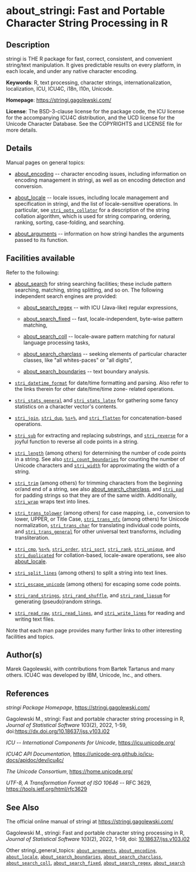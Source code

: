 # about_stringi: Fast and Portable Character String Processing in R

## Description

<span class="pkg">stringi</span> is THE R package for fast, correct, consistent, and convenient string/text manipulation. It gives predictable results on every platform, in each locale, and under any native character encoding.

**Keywords**: R, text processing, character strings, internationalization, localization, ICU, ICU4C, i18n, l10n, Unicode.

**Homepage**: <https://stringi.gagolewski.com/>

**License**: The BSD-3-clause license for the package code, the ICU license for the accompanying ICU4C distribution, and the UCD license for the Unicode Character Database. See the COPYRIGHTS and LICENSE file for more details.

## Details

Manual pages on general topics:

-   [about_encoding](about_encoding.md) -- character encoding issues, including information on encoding management in <span class="pkg">stringi</span>, as well as on encoding detection and conversion.

-   [about_locale](about_locale.md) -- locale issues, including locale management and specification in <span class="pkg">stringi</span>, and the list of locale-sensitive operations. In particular, see [`stri_opts_collator`](stri_opts_collator.md) for a description of the string collation algorithm, which is used for string comparing, ordering, ranking, sorting, case-folding, and searching.

-   [about_arguments](about_arguments.md) -- information on how <span class="pkg">stringi</span> handles the arguments passed to its function.

## Facilities available

Refer to the following:

-   [about_search](about_search.md) for string searching facilities; these include pattern searching, matching, string splitting, and so on. The following independent search engines are provided:

    -   [about_search_regex](about_search_regex.md) -- with ICU (Java-like) regular expressions,

    -   [about_search_fixed](about_search_fixed.md) -- fast, locale-independent, byte-wise pattern matching,

    -   [about_search_coll](about_search_coll.md) -- locale-aware pattern matching for natural language processing tasks,

    -   [about_search_charclass](about_search_charclass.md) -- seeking elements of particular character classes, like "all whites-paces" or "all digits",

    -   [about_search_boundaries](about_search_boundaries.md) -- text boundary analysis.

-   [`stri_datetime_format`](stri_datetime_format.md) for date/time formatting and parsing. Also refer to the links therein for other date/time/time zone- related operations.

-   [`stri_stats_general`](stri_stats_general.md) and [`stri_stats_latex`](stri_stats_latex.md) for gathering some fancy statistics on a character vector\'s contents.

-   [`stri_join`](stri_join.md), [`stri_dup`](stri_dup.md), [`%s+%`](+25s+2B+25.md), and [`stri_flatten`](stri_flatten.md) for concatenation-based operations.

-   [`stri_sub`](stri_sub.md) for extracting and replacing substrings, and [`stri_reverse`](stri_reverse.md) for a joyful function to reverse all code points in a string.

-   [`stri_length`](stri_length.md) (among others) for determining the number of code points in a string. See also [`stri_count_boundaries`](stri_count_boundaries.md) for counting the number of Unicode characters and [`stri_width`](stri_width.md) for approximating the width of a string.

-   [`stri_trim`](stri_trim.md) (among others) for trimming characters from the beginning or/and end of a string, see also [about_search_charclass](about_search_charclass.md), and [`stri_pad`](stri_pad.md) for padding strings so that they are of the same width. Additionally, [`stri_wrap`](stri_wrap.md) wraps text into lines.

-   [`stri_trans_tolower`](stri_trans_casemap.md) (among others) for case mapping, i.e., conversion to lower, UPPER, or Title Case, [`stri_trans_nfc`](stri_trans_nf.md) (among others) for Unicode normalization, [`stri_trans_char`](stri_trans_char.md) for translating individual code points, and [`stri_trans_general`](stri_trans_general.md) for other universal text transforms, including transliteration.

-   [`stri_cmp`](stri_compare.md), [`%s<%`](+25s+3C+25.md), [`stri_order`](stri_order.md), [`stri_sort`](stri_sort.md), [`stri_rank`](stri_rank.md), [`stri_unique`](stri_unique.md), and [`stri_duplicated`](stri_duplicated.md) for collation-based, locale-aware operations, see also [about_locale](about_locale.md).

-   [`stri_split_lines`](stri_split_lines.md) (among others) to split a string into text lines.

-   [`stri_escape_unicode`](stri_escape_unicode.md) (among others) for escaping some code points.

-   [`stri_rand_strings`](stri_rand_strings.md), [`stri_rand_shuffle`](stri_rand_shuffle.md), and [`stri_rand_lipsum`](stri_rand_lipsum.md) for generating (pseudo)random strings.

-   [`stri_read_raw`](stri_read_raw.md), [`stri_read_lines`](stri_read_lines.md), and [`stri_write_lines`](stri_write_lines.md) for reading and writing text files.

Note that each man page provides many further links to other interesting facilities and topics.

## Author(s)

Marek Gagolewski, with contributions from Bartek Tartanus and many others. ICU4C was developed by IBM, Unicode, Inc., and others.

## References

*<span class="pkg">stringi</span> Package Homepage*, <https://stringi.gagolewski.com/>

Gagolewski M., <span class="pkg">stringi</span>: Fast and portable character string processing in R, *Journal of Statistical Software* 103(2), 2022, 1-59, doi:<https://dx.doi.org/10.18637/jss.v103.i02>

*ICU -- International Components for Unicode*, <https://icu.unicode.org/>

*ICU4C API Documentation*, <https://unicode-org.github.io/icu-docs/apidoc/dev/icu4c/>

*The Unicode Consortium*, <https://home.unicode.org/>

*UTF-8, A Transformation Format of ISO 10646* -- RFC 3629, <https://tools.ietf.org/html/rfc3629>

## See Also

The official online manual of <span class="pkg">stringi</span> at <https://stringi.gagolewski.com/>

Gagolewski M., <span class="pkg">stringi</span>: Fast and portable character string processing in R, *Journal of Statistical Software* 103(2), 2022, 1-59, doi: [10.18637/jss.v103.i02](https://doi.org/10.18637/jss.v103.i02)

Other stringi_general_topics: [`about_arguments`](about_arguments.md), [`about_encoding`](about_encoding.md), [`about_locale`](about_locale.md), [`about_search_boundaries`](about_search_boundaries.md), [`about_search_charclass`](about_search_charclass.md), [`about_search_coll`](about_search_coll.md), [`about_search_fixed`](about_search_fixed.md), [`about_search_regex`](about_search_regex.md), [`about_search`](about_search.md)
